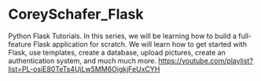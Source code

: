 # CoreySchafer_Flask
Python Flask Tutorials. In this series, we will be learning how to build a full-feature Flask application for scratch. We will learn how to get started with Flask, use templates, create a database, upload pictures, create an authentication system, and much much more. https://youtube.com/playlist?list=PL-osiE80TeTs4UjLw5MM6OjgkjFeUxCYH
